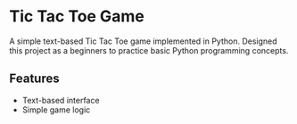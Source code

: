 # Tic Tac Toe Game

A simple text-based Tic Tac Toe game implemented in Python. Designed this project as a beginners to practice basic Python programming concepts.

## Features

- Text-based interface
- Simple game logic
